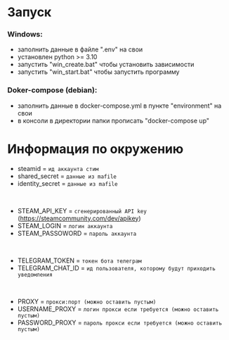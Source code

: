 # Запуск
### Windows:
 - заполнить данные в файле ".env" на свои
 - установлен python >= 3.10 
 - запустить "win_create.bat" чтобы установить зависимости 
 - запустить "win_start.bat" чтобы запустить программу 

### Doker-compose (debian):
 - заполнить данные в docker-compose.yml в пункте "environment" на свои
 - в консоли в директории папки прописать "docker-compose up"



# Информация по окружению

* steamid =  `ид аккаунта стим`
* shared_secret = `данные из mafile`
* identity_secret = `данные из mafile`
<br>

* STEAM_API_KEY = `сгенерированный API key` (https://steamcommunity.com/dev/apikey)
* STEAM_LOGIN = `логин аккаунта`
* STEAM_PASSOWORD = `пароль аккаунта`
<br>

* TELEGRAM_TOKEN = `токен бота телеграм`
* TELEGRAM_CHAT_ID = `ид пользователя, которому будут приходить уведомления`
<br>

* PROXY = `прокси:порт (можно оставить пустым)`
* USERNAME_PROXY = `логин прокси если требуется (можно оставить пустым)`
* PASSWORD_PROXY = `пароль прокси если требуется (можно оставить пустым)`
